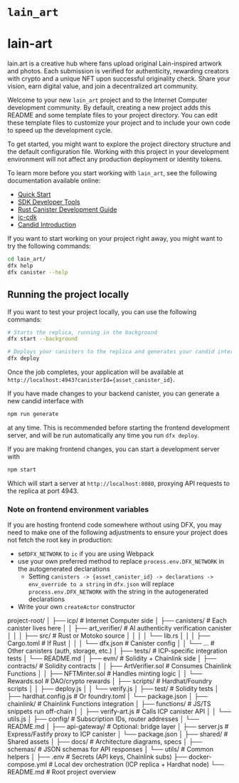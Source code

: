 # `lain_art`

# lain-art
lain.art is a creative hub where fans upload original Lain-inspired artwork and photos. Each submission is verified for authenticity, rewarding creators with crypto and a unique NFT upon successful originality check. Share your vision, earn digital value, and join a decentralized art community.

Welcome to your new `lain_art` project and to the Internet Computer development community. By default, creating a new project adds this README and some template files to your project directory. You can edit these template files to customize your project and to include your own code to speed up the development cycle.

To get started, you might want to explore the project directory structure and the default configuration file. Working with this project in your development environment will not affect any production deployment or identity tokens.

To learn more before you start working with `lain_art`, see the following documentation available online:

- [Quick Start](https://internetcomputer.org/docs/current/developer-docs/setup/deploy-locally)
- [SDK Developer Tools](https://internetcomputer.org/docs/current/developer-docs/setup/install)
- [Rust Canister Development Guide](https://internetcomputer.org/docs/current/developer-docs/backend/rust/)
- [ic-cdk](https://docs.rs/ic-cdk)
- [Candid Introduction](https://internetcomputer.org/docs/building-apps/interact-with-canisters/candid/candid-concepts)

If you want to start working on your project right away, you might want to try the following commands:

```bash
cd lain_art/
dfx help
dfx canister --help
```

## Running the project locally

If you want to test your project locally, you can use the following commands:

```bash
# Starts the replica, running in the background
dfx start --background

# Deploys your canisters to the replica and generates your candid interface
dfx deploy
```

Once the job completes, your application will be available at `http://localhost:4943?canisterId={asset_canister_id}`.

If you have made changes to your backend canister, you can generate a new candid interface with

```bash
npm run generate
```

at any time. This is recommended before starting the frontend development server, and will be run automatically any time you run `dfx deploy`.

If you are making frontend changes, you can start a development server with

```bash
npm start
```

Which will start a server at `http://localhost:8080`, proxying API requests to the replica at port 4943.

### Note on frontend environment variables

If you are hosting frontend code somewhere without using DFX, you may need to make one of the following adjustments to ensure your project does not fetch the root key in production:

- set`DFX_NETWORK` to `ic` if you are using Webpack
- use your own preferred method to replace `process.env.DFX_NETWORK` in the autogenerated declarations
  - Setting `canisters -> {asset_canister_id} -> declarations -> env_override to a string` in `dfx.json` will replace `process.env.DFX_NETWORK` with the string in the autogenerated declarations
- Write your own `createActor` constructor


project-root/
│
├── icp/                          # Internet Computer side
│   ├── canisters/                # Each canister lives here
│   │   ├── art_verifier/         # AI authenticity verification canister
│   │   │   ├── src/              # Rust or Motoko source
│   │   │   │   └── lib.rs
│   │   │   ├── Cargo.toml        # If Rust
│   │   │   └── dfx.json          # Canister config
│   │   └── ...                   # Other canisters (auth, storage, etc.)
│   ├── tests/                    # ICP-specific integration tests
│   └── README.md
│
├── evm/                          # Solidity + Chainlink side
│   ├── contracts/                # Solidity contracts
│   │   ├── ArtVerifier.sol       # Consumes Chainlink Functions
│   │   ├── NFTMinter.sol         # Handles minting logic
│   │   └── Rewards.sol           # DAO/crypto rewards
│   ├── scripts/                  # Hardhat/Foundry scripts
│   │   ├── deploy.js
│   │   └── verify.js
│   ├── test/                     # Solidity tests
│   ├── hardhat.config.js         # Or foundry.toml
│   └── package.json
│
├── chainlink/                    # Chainlink Functions integration
│   ├── functions/                # JS/TS snippets run off-chain
│   │   ├── verify-art.js         # Calls ICP canister API
│   │   └── utils.js
│   ├── config/                   # Subscription IDs, router addresses
│   └── README.md
│
├── api-gateway/                  # Optional: bridge layer
│   ├── server.js                 # Express/Fastify proxy to ICP canister
│   └── package.json
│
├── shared/                       # Shared assets
│   ├── docs/                     # Architecture diagrams, specs
│   ├── schemas/                  # JSON schemas for API responses
│   └── utils/                    # Common helpers
│
├── .env                          # Secrets (API keys, Chainlink subs)
├── docker-compose.yml            # Local dev orchestration (ICP replica + Hardhat node)
└── README.md                     # Root project overview
